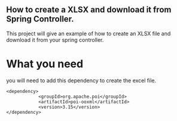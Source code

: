 ## How to create a XLSX and download it from Spring Controller.

This project will give an example of how to create an XLSX file and download it from your spring controller.

# What you need
  you will need to add this dependency to create the excel file.
```
<dependency>
			<groupId>org.apache.poi</groupId>
			<artifactId>poi-ooxml</artifactId>
			<version>3.15</version>
</dependency>
```
